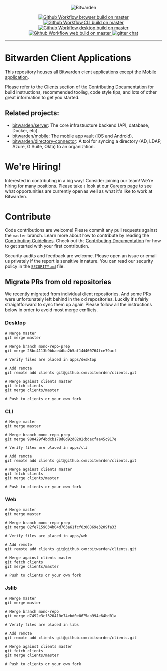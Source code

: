 <p align="center">
  <img src="https://raw.githubusercontent.com/bitwarden/brand/master/screenshots/apps-combo-logo.png" alt="Bitwarden" />
</p>
<p align="center">
  <a href="https://github.com/bitwarden/clients/actions/workflows/build-browser.yml?query=branch:master" target="_blank">
    <img src="https://github.com/bitwarden/clients/actions/workflows/build-browser.yml/badge.svg?branch=master" alt="Github Workflow browser build on master" />
  </a>
  <a href="https://github.com/bitwarden/clients/actions/workflows/build-cli.yml?query=branch:master" target="_blank">
    <img src="https://github.com/bitwarden/clients/actions/workflows/build-cli.yml/badge.svg?branch=master" alt="Github Workflow CLI build on master" />
  </a>
  <a href="https://github.com/bitwarden/clients/actions/workflows/build-desktop.yml?query=branch:master" target="_blank">
    <img src="https://github.com/bitwarden/clients/actions/workflows/build-desktop.yml/badge.svg?branch=master" alt="Github Workflow desktop build on master" />
  </a>
    <a href="https://github.com/bitwarden/clients/actions/workflows/build-web.yml?query=branch:master" target="_blank">
    <img src="https://github.com/bitwarden/clients/actions/workflows/build-web.yml/badge.svg?branch=master" alt="Github Workflow web build on master" />
  </a>  
  <a href="https://gitter.im/bitwarden/Lobby" target="_blank">
    <img src="https://badges.gitter.im/bitwarden/Lobby.svg" alt="gitter chat" />
  </a>
</p>

---

# Bitwarden Client Applications

This repository houses all Bitwarden client applications except the [Mobile application](https://github.com/bitwarden/mobile).

Please refer to the [Clients section](https://contributing.bitwarden.com/clients/) of the [Contributing Documentation](https://contributing.bitwarden.com/) for build instructions, recommended tooling, code style tips, and lots of other great information to get you started.

## Related projects:

- [bitwarden/server](https://github.com/bitwarden/server): The core infrastructure backend (API, database, Docker, etc).
- [bitwarden/mobile](https://github.com/bitwarden/mobile): The mobile app vault (iOS and Android).
- [bitwarden/directory-connector](https://github.com/bitwarden/directory-connector): A tool for syncing a directory (AD, LDAP, Azure, G Suite, Okta) to an organization.

# We're Hiring!

Interested in contributing in a big way? Consider joining our team! We're hiring for many positions. Please take a look at our [Careers page](https://bitwarden.com/careers/) to see what opportunities are currently open as well as what it's like to work at Bitwarden.

# Contribute

Code contributions are welcome! Please commit any pull requests against the `master` branch. Learn more about how to contribute by reading the [Contributing Guidelines](https://contributing.bitwarden.com/contributing/). Check out the [Contributing Documentation](https://contributing.bitwarden.com/) for how to get started with your first contribution.

Security audits and feedback are welcome. Please open an issue or email us privately if the report is sensitive in nature. You can read our security policy in the [`SECURITY.md`](SECURITY.md) file.

## Migrate PRs from old repositories

We recently migrated from individual client repositories. And some PRs were unfortunately left behind in the old repositories. Luckily it's fairly straightforward to sync them up again. Please follow all the instructions below in order to avoid most merge conflicts.

### Desktop

```
# Merge master
git merge master

# Merge branch mono-repo-prep
git merge 28bc4113b9bbae4dba2b5af14d460764fce79acf

# Verify files are placed in apps/desktop

# Add remote
git remote add clients git@github.com:bitwarden/clients.git

# Merge against clients master
git fetch clients
git merge clients/master

# Push to clients or your own fork
```

### CLI

```
# Merge master
git merge master

# Merge branch mono-repo-prep
git merge 980429f4bdcb178d8d92d8202cbdacfaa45c917e

# Verify files are placed in apps/cli

# Add remote
git remote add clients git@github.com:bitwarden/clients.git

# Merge against clients master
git fetch clients
git merge clients/master

# Push to clients or your own fork
```

### Web

```
# Merge master
git merge master

# Merge branch mono-repo-prep
git merge 02fe7159034b04d763a61fcf0200869e3209fa33

# Verify files are placed in apps/web

# Add remote
git remote add clients git@github.com:bitwarden/clients.git

# Merge against clients master
git fetch clients
git merge clients/master

# Push to clients or your own fork
```

### Jslib

```
# Merge master
git merge master

# Merge branch mono-repo
git merge d7492e3cf320410e74ebd0e0675ab994e64bd01a

# Verify files are placed in libs

# Add remote
git remote add clients git@github.com:bitwarden/clients.git

# Merge against clients master
git fetch clients
git merge clients/master

# Push to clients or your own fork
```
